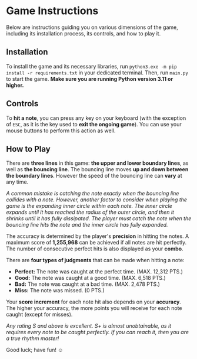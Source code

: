 # Game Instructions

Below are instructions guiding you on various dimensions of the game, including its installation process, its controls, and how to play it.

## Installation

To install the game and its necessary libraries, run `python3.exe -m pip install -r requirements.txt` in your dedicated terminal. Then, run `main.py` to start the game. **Make sure you are running Python version 3.11 or higher.**

## Controls

To **hit a note**, you can press any key on your keyboard (with the exception of `ESC`, as it is the key used to **exit the ongoing game**). You can use your mouse buttons to perform this action as well.

## How to Play

There are **three lines** in this game: **the upper and lower boundary lines**, as well as **the bouncing line**. The bouncing line moves **up and down between the boundary lines**. However the speed of the bouncing line can **vary** at any time.

*A common mistake is catching the note exactly when the bouncing line collides with a note. However, another factor to consider when playing the game is the expanding inner circle within each note. The inner circle expands until it has reached the radius of the outer circle, and then it shrinks until it has fully dissipated. The player must catch the note when the bouncing line hits the note and the inner circle has fully expanded.*

The accuracy is determined by the player's **precision** in hitting the notes. A maximum score of **1,255,968** can be achieved if all notes are hit perfectly. The number of consecutive perfect hits is also displayed as your **combo**.

There are **four types of judgments** that can be made when hitting a note:

- **Perfect:** The note was caught at the perfect time. (MAX. 12,312 PTS.)
- **Good:** The note was caught at a good time. (MAX. 6,518 PTS.)
- **Bad:** The note was caught at a bad time. (MAX. 2,478 PTS.)
- **Miss:** The note was missed. (0 PTS.)

Your **score increment** for each note hit also depends on your **accuracy**. The higher your accuracy, the more points you will receive for each note caught (except for misses).

*Any rating S and above is excellent. S+ is almost unobtainable, as it requires every note to be caught perfectly. If you can reach it, then you are a true rhythm master!*

Good luck; have fun! ☺
